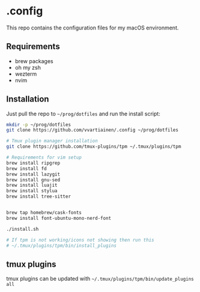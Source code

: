 # .config

This repo contains the configuration files for my macOS environment.

## Requirements

- brew packages
- oh my zsh
- wezterm
- nvim

## Installation

Just pull the repo to `~/prog/dotfiles` and run the install script:

```sh
mkdir -p ~/prog/dotfiles
git clone https://github.com/vvartiainen/.config ~/prog/dotfiles

# Tmux plugin manager installation
git clone https://github.com/tmux-plugins/tpm ~/.tmux/plugins/tpm

# Requirements for vim setup
brew install ripgrep
brew install fd
brew install lazygit
brew install gnu-sed
brew install luajit
brew install stylua
brew install tree-sitter


brew tap homebrew/cask-fonts
brew install font-ubuntu-mono-nerd-font

./install.sh

# If tpm is not working/icons not showing then run this
# ~/.tmux/plugins/tpm/bin/install_plugins
```

## tmux plugins

tmux plugins can be updated with
`~/.tmux/plugins/tpm/bin/update_plugins all`
